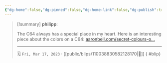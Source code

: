 ```yaml
---
{"dg-home":false,"dg-pinned":false,"dg-home-link":false,"dg-publish":true,"tags":["dgblip"],"disabled rules":["yaml-title","yaml-title-alias","file-name-heading"],"title":"philipp on mastodon @ 2023-03-17","created-date":"2023-03-17T13:21:44","id":110038830582128180,"updated-date":"2025-05-02T08:50:43","dg-path":"blips/110038830582128170.md","permalink":"/blips/110038830582128170/","dgPassFrontmatter":true}
---
```


> [!summary] **philipp**:
>
> The C64 always has a special place in my heart. Here is an interesting piece about the colors on a C64: [aaronbell.com/secret-colours-o…](https://www.aaronbell.com/secret-colours-of-the-commodore-64/)
> - - -
>
> 🗓️ `Fri, Mar 17, 2023` · [[public/blips/110038830582128170\|🔗]]
{ #blip}

